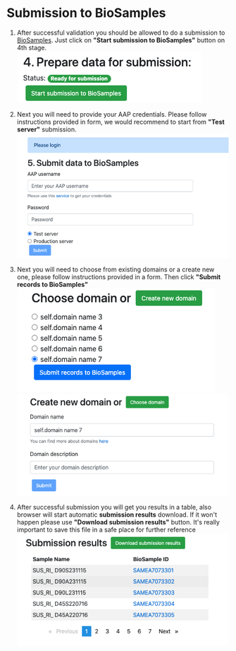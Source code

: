 # Submission to BioSamples
1. After successful validation you should be allowed to do a submission to 
[BioSamples](https://www.ebi.ac.uk/biosamples/). Just click on 
**"Start submission to BioSamples"** button on 4th stage.  
![Screenshot](../img/prepare_data_for_submission.png)

2. Next you will need to provide your AAP credentials. Please follow 
instructions provided in form, we would recommend to start from 
**"Test server"** submission.
![Screenshot](../img/login.png)

3. Next you will need to choose from existing domains or a create new one, please
follow instructions provided in a form. Then click 
**"Submit records to BioSamples"**
![Screenshot](../img/choose_domain.png)
![Screenshot](../img/create_domain.png)

4. After successful submission you will get you results in a table, also browser
will start automatic **submission results** download. If it won't happen 
please use **"Download submission results"** button. It's really important to 
save this file in a safe place for further reference
![Screenshot](../img/submission_results.png)

